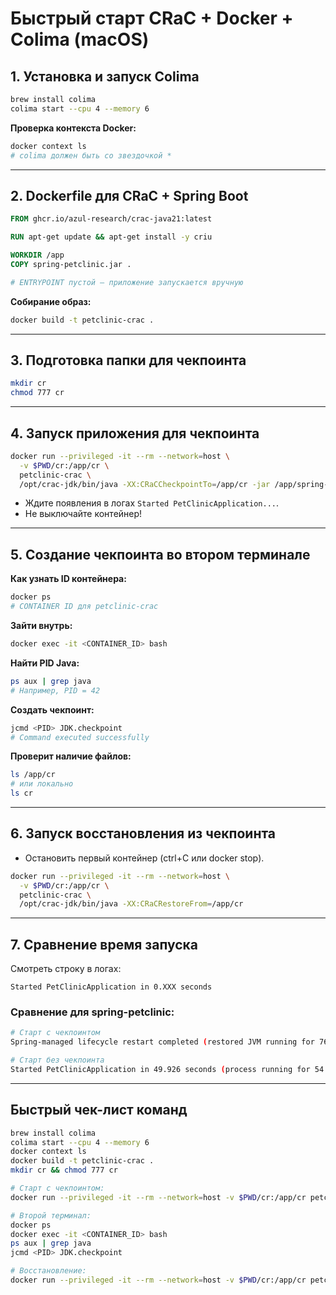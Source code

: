 # Быстрый старт CRaC + Docker + Colima (macOS)

## 1. Установка и запуск Colima

```bash
brew install colima
colima start --cpu 4 --memory 6
```

**Проверка контекста Docker:**
```bash
docker context ls
# colima должен быть со звездочкой *
```

---

## 2. Dockerfile для CRaC + Spring Boot

```Dockerfile
FROM ghcr.io/azul-research/crac-java21:latest

RUN apt-get update && apt-get install -y criu

WORKDIR /app
COPY spring-petclinic.jar .

# ENTRYPOINT пустой — приложение запускается вручную
```

**Собирание образ:**
```bash
docker build -t petclinic-crac .
```

---

## 3. Подготовка папки для чекпоинта

```bash
mkdir cr
chmod 777 cr
```

---

## 4. Запуск приложения для чекпоинта

```bash
docker run --privileged -it --rm --network=host \
  -v $PWD/cr:/app/cr \
  petclinic-crac \
  /opt/crac-jdk/bin/java -XX:CRaCCheckpointTo=/app/cr -jar /app/spring-petclinic.jar
```
- Ждите появления в логах `Started PetClinicApplication...`.
- Не выключайте контейнер!

---

## 5. Создание чекпоинта во втором терминале

**Как узнать ID контейнера:**
```bash
docker ps
# CONTAINER ID для petclinic-crac
```
**Зайти внутрь:**
```bash
docker exec -it <CONTAINER_ID> bash
```
**Найти PID Java:**
```bash
ps aux | grep java
# Например, PID = 42
```
**Создать чекпоинт:**
```bash
jcmd <PID> JDK.checkpoint
# Command executed successfully
```
**Проверит наличие файлов:**
```bash
ls /app/cr
# или локально
ls cr
```

---

## 6. Запуск восстановления из чекпоинта

- Остановить первый контейнер (ctrl+C или docker stop).

```bash
docker run --privileged -it --rm --network=host \
  -v $PWD/cr:/app/cr \
  petclinic-crac \
  /opt/crac-jdk/bin/java -XX:CRaCRestoreFrom=/app/cr
```

---

## 7. Сравнение время запуска

Смотреть строку в логах:
```
Started PetClinicApplication in 0.XXX seconds
```
### Сравнение для spring-petclinic:

```bash
# Старт с чекпоинтом
Spring-managed lifecycle restart completed (restored JVM running for 7625 ms)
```
```bash
# Старт без чекпоинта
Started PetClinicApplication in 49.926 seconds (process running for 54.147)
```

---

## Быстрый чек-лист команд

```bash
brew install colima
colima start --cpu 4 --memory 6
docker context ls
docker build -t petclinic-crac .
mkdir cr && chmod 777 cr

# Старт c чекпоинтом:
docker run --privileged -it --rm --network=host -v $PWD/cr:/app/cr petclinic-crac /opt/crac-jdk/bin/java -XX:CRaCCheckpointTo=/app/cr -jar /app/spring-petclinic.jar

# Второй терминал:
docker ps
docker exec -it <CONTAINER_ID> bash
ps aux | grep java
jcmd <PID> JDK.checkpoint

# Восстановление:
docker run --privileged -it --rm --network=host -v $PWD/cr:/app/cr petclinic-crac /opt/crac-jdk/bin/java -XX:CRaCRestoreFrom=/app/cr
```
